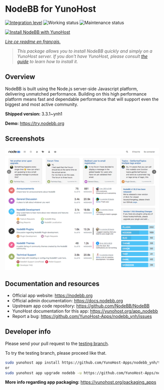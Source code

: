 <!--
N.B.: This README was automatically generated by https://github.com/YunoHost/apps/tree/master/tools/README-generator
It shall NOT be edited by hand.
-->

# NodeBB for YunoHost

[![Integration level](https://dash.yunohost.org/integration/nodebb.svg)](https://dash.yunohost.org/appci/app/nodebb) ![Working status](https://ci-apps.yunohost.org/ci/badges/nodebb.status.svg) ![Maintenance status](https://ci-apps.yunohost.org/ci/badges/nodebb.maintain.svg)

[![Install NodeBB with YunoHost](https://install-app.yunohost.org/install-with-yunohost.svg)](https://install-app.yunohost.org/?app=nodebb)

*[Lire ce readme en français.](./README_fr.md)*

> *This package allows you to install NodeBB quickly and simply on a YunoHost server.
If you don't have YunoHost, please consult [the guide](https://yunohost.org/#/install) to learn how to install it.*

## Overview

NodeBB is built using the Node.js server-side Javascript platform, delivering unmatched performance.
Building on this high performance platform means fast and dependable performance that will support even the biggest and most active community.

**Shipped version:** 3.3.1~ynh1

**Demo:** https://try.nodebb.org

## Screenshots

![Screenshot of NodeBB](./doc/screenshots/screenshot.png)

## Documentation and resources

* Official app website: <https://nodebb.org>
* Official admin documentation: <https://docs.nodebb.org>
* Upstream app code repository: <https://github.com/NodeBB/NodeBB>
* YunoHost documentation for this app: <https://yunohost.org/app_nodebb>
* Report a bug: <https://github.com/YunoHost-Apps/nodebb_ynh/issues>

## Developer info

Please send your pull request to the [testing branch](https://github.com/YunoHost-Apps/nodebb_ynh/tree/testing).

To try the testing branch, please proceed like that.

``` bash
sudo yunohost app install https://github.com/YunoHost-Apps/nodebb_ynh/tree/testing --debug
or
sudo yunohost app upgrade nodebb -u https://github.com/YunoHost-Apps/nodebb_ynh/tree/testing --debug
```

**More info regarding app packaging:** <https://yunohost.org/packaging_apps>
